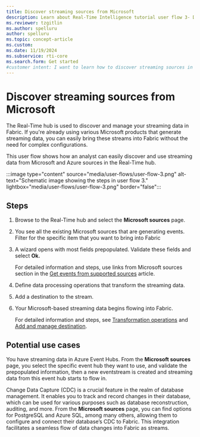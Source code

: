 ```yaml
---
title: Discover streaming sources from Microsoft
description: Learn about Real-Time Intelligence tutorial user flow 3- Discover streaming sources in Microsoft Fabric.
ms.reviewer: tzgitlin
ms.author: spelluru
author: spelluru
ms.topic: concept-article
ms.custom:
ms.date: 11/19/2024
ms.subservice: rti-core
ms.search.form: Get started
#customer intent: I want to learn how to discover streaming sources in Real-Time Intelligence.
---
```


# Discover streaming sources from Microsoft

The Real-Time hub is used to discover and manage your streaming data in Fabric. If you're already using various Microsoft products that generate streaming data, you can easily bring these streams into Fabric without the need for complex configurations.

This user flow shows how an analyst can easily discover and use streaming data from Microsoft and Azure sources in the Real-Time hub.

:::image type="content" source="media/user-flows/user-flow-3.png" alt-text="Schematic image showing the steps in user flow 3." lightbox="media/user-flows/user-flow-3.png" border="false":::

## Steps

1. Browse to the Real-Time hub and select the **Microsoft sources** page.
1. You see all the existing Microsoft sources that are generating events. Filter for the specific item that you want to bring into Fabric
1. A wizard opens with most fields prepopulated. Validate these fields and select **Ok.**

    For detailed information and steps, use links from Microsoft sources section in the [Get events from supported sources](../real-time-hub/supported-sources.md) article.
1. Define data processing operations that transform the streaming data.
1. Add a destination to the stream.
1. Your Microsoft-based streaming data begins flowing into Fabric.

    For detailed information and steps, see [Transformation operations](./event-streams/route-events-based-on-content.md#supported-operations) and [Add and manage destination](./event-streams/add-manage-eventstream-destinations.md).

## Potential use cases

You have streaming data in Azure Event Hubs. From the **Microsoft sources** page, you select the specific event hub they want to use, and validate the prepopulated information, then a new eventstream is created and streaming data from this event hub starts to flow in.

Change Data Capture (CDC) is a crucial feature in the realm of database management. It enables you to track and record changes in their database, which can be used for various purposes such as database reconstruction, auditing, and more. From the **Microsoft sources** page, you can find options for PostgreSQL and Azure SQL, among many others, allowing them to configure and connect their database’s CDC to Fabric. This integration facilitates a seamless flow of data changes into Fabric as streams.
